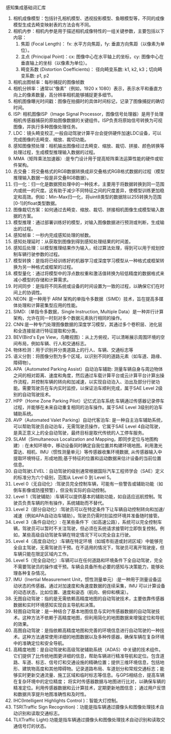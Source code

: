 感知集成基础词汇库
1. 相机成像模型：包括针孔相机模型、透视投影模型、鱼眼模型等，不同的成像模型生成去畸变映射表的方法会有不同。
2. 相机内参：相机内参是用于描述相机成像特性的一组关键参数，主要包括以下内容：
    1.  焦距 (Focal Length)： fx: 水平方向焦距，fy: 垂直方向焦距（以像素为单位）。
    2. 主点 (Principal Point)：cx: 图像中心在水平轴上的坐标，cy: 图像中心在垂直轴上的坐标（以像素为单位）。
    3.  畸变系数 (Distortion Coefficients)： 径向畸变系数: k1, k2, k3；切向畸变系数: p1, p2
3. 相机出图帧率：每秒捕捉的图像帧数
4. 相机分辨率：通常以“像素”（例如，1920 x 1080）表示，表示水平和垂直方向上的像素数量，高分辨率相机能够捕捉更多细节。
5. 相机图像曝光时间戳：图像在拍摄时的具体时间标记，记录了图像捕捉的确切时间。
6. ISP: 相机图像ISP（Image Signal Processor，图像信号处理器）是用于处理相机传感器捕获的原始图像数据的关键组件。ISP负责将原始信号转换为可视图像，并执行多种图像处理任务。
7. LDC：镜头畸变校正,一般自动驾驶计算平台会提供硬件加速LDC设备，可以完成图像的去畸变、缩放、裁切功能。
8. 感知图像预处理：相机输出图像经过去畸变、缩放、裁切、拼接、颜色转换等处理过程，生成模型推理输入数据的过程。
9. MMA（矩阵乘法加速器）:是专门设计用于提高矩阵乘法运算性能的硬件或软件架构。
10. 去交叠：将交叠格式的RGB数据转换成非交叠格式RGB格式数据的过程（模型推理输入数据一般是非交叠RGB数据）。
11. 归一化：归一化是数据预处理中的一种技术，主要用于将数据转换到同一范围内或统一的尺度。这有助于减少不同特征之间的尺度差异，使模型训练更加稳定和高效。例如：Min-Max归一化，将uint8类型的数据除以255转换为范围[0-1]的float类型数据。
12. 图像裁切方案：如何通过去畸变、缩放、裁切、拼接相机图像生成模型输入数据的方案。
13. 模型推理：通过部署训练好的模型，对输入图像数据进行预测或判断，生成输出的过程。
14. 感知帧率：一秒内完成感知处理的帧数。
15. 感知处理延时：从获取到图像到得到感知处理结果的时间差。
16. 感知后处理：以模型推理结果作为输入，经过算法处理，得到可以用于规划控制车辆行驶参数的过程。
17. 模型转换：是指将已经训练好的机器学习或深度学习模型从一种格式或框架转换为另一种格式或框架的过程。
18. 模型量化：通过将模型中的浮点数权重和激活值转换为较低精度的数据格式来减小模型的存储和计算需求。
19. 时间同步：是指将不同系统或设备的时间设置为一致的过程，以确保它们在时间上的协调性。
20. NEON: 是一种用于 ARM 架构的单指令多数据（SIMD）技术，旨在提高多媒体处理和计算密集型应用的性能。
21. SIMD:（单指令多数据，Single Instruction, Multiple Data）是一种并行计算架构，允许在同一时刻对多个数据元素执行相同的操作。
22. CNN:是一种专门处理图像数据的深度学习模型，其通过多个卷积层、池化层和全连接层进行特征提取和分类。
23. BEV(Bird's Eye View，鸟瞰视图）：从上方俯视，可以清晰展示周围环境的空间布局，例如车辆、行人和交通标志。
24. 物体检测：用于识别并分类道路上的行人、车辆、交通标志等
25. 语义分割：将图像分割为多个区域，以识别不同的道路元素（如车道、路缘、障碍物）。
26. APA（Automated Parking Assist）自动泊车辅助:  测量车辆自身与周边物体之间的相对距离、速度和角度，然后通过车载计算平台或云计算平台计算出操作流程，并控制车辆的转向和加减速，以实现自动泊入、泊出及部分行驶功能。需要驾驶员在车内实时监控，以保证泊车顺利完成，属于SAE Level 2级别的自动驾驶技术。
27. HPP（Home Zone Parking Pilot）记忆式泊车系统:车辆通过传感器记录停车过程，并能够在未来自动重复相同的泊车操作。属于SAE Level 3级别的泊车辅助系统。
28. AVP（Automated Valet Parking）自动代客泊车: 是一种自主泊车辅助系统，可以帮助驾驶员自动泊车，无需驾驶员操作，它属于SAE Level 4自动驾驶，是真正意义上的全自动驾驶，最终目标是取代传统的人工停车服务。
29. SLAM（Simultaneous Localization and Mapping，即同步定位与地图构建）: 在未知环境中，移动设备同时确定自我位置并构建环境地图。利用激光雷达、相机、IMU（惯性测量单元）等传感器收集环境数据, 从传感器输入中提取环境特征，形成地图;基于特征的位置和运动数据来估计设备的当前位置信息。
30.  自动驾驶LEVEL：自动驾驶的级别通常根据国际汽车工程师学会（SAE）定义的标准分为六个级别，范围从 Level 0 到 Level 5。
31. Level 0（无自动化）:驾驶员完全控制车辆，可能有一些警告或辅助功能（如倒车影像或防撞预警），但没有实际的自动控制。
32. Level 1（驾驶辅助）:车辆可以提供基本的辅助功能，如自适应巡航控制。驾驶员负责车辆的所有操作，系统辅助而不替代。
33. Level 2（部分自动化）:驾驶员可以在特定条件下让车辆自动控制转向和加速/减速（例如APA自动泊车辅助）。驾驶员仍需时刻监控环境并准备随时接管。
34. Level 3（条件自动化）: 在某些条件下（如高速公路），系统可以完全控制车辆，驾驶员可以暂时不关注驾驶，但必须在系统请求接管时立即恢复控制。例如，某些高级自动驾驶车辆在特定情况下可以完全自主行驶。
35. Level 4（高度自动化）:车辆在特定环境（如城市街道或封闭区域）中能够完全自主驾驶，无需驾驶员干预。在不适用的情况下，驾驶员可离开驾驶座，但车辆只能在限定区域内工作。
36. Level 5（完全自动化）:车辆可以在任何道路和环境条件下全自动驾驶，完全不需要驾驶员的操作或干预。车辆会具备所有必要的感知与决策能力，能够处理各种复杂情况。
37. IMU（Inertial Measurement Unit，惯性测量单元）:是一种用于测量设备运动状态的传感器。通过对加速度和角速度数据的连续采集，IMU 可以计算设备的动态状态，比如位置、速度和姿态（航向、俯仰和横滚）。
38.  无图自动驾驶：指的是无需依赖高精度地图的自动驾驶技术，主要依靠传感器数据和实时环境感知实现自主导航和决策。
39. 轻图自动驾驶：是一种结合了基本地图信息与实时传感器数据的自动驾驶技术。这种方法不依赖于高精度地图，但利用简化的地图数据来增强定位和导航的效果。
40.  高图自动驾驶：是指依赖高精度地图和完善的环境信息进行自动驾驶的一种技术。这种方法通常使用详细的地图数据以及多种传感器，确保车辆在复杂环境中的准确定位和安全导航。
41.  高精度地图：是自动驾驶和高级驾驶辅助系统（ADAS）中关键的技术组件。它们提供了比传统地图更详细的信息，帮助车辆进行精准导航和定位。包含道路、车道、标志、信号灯和交通设施的精确位置；提供三维环境信息，包括地形、建筑物高度和其他障碍物。记录道路布局、车道划分和常规交通标志；能够实时更新交通流量、施工区域和临时标志等信息。与GPS相结合，提高车辆在复杂环境中的定位精度； 将实时传感器数据与地图进行比对，以确保车辆的精准定位。利用传感器数据和云计算技术，定期更新地图信息； 通过用户反馈和数据共享提升地图准确性和及时性。
42. IHC(Intelligent Highlights Control )：智能大灯控制。
43. TSR(Traffic Sign Recognition)：功能是指车辆通过摄像头和图像处理技术自动识别和读取交通标志。
44. TLI(Traffic  Light):功能是指车辆通过摄像头和图像处理技术自动识别和读取交通信号灯的状态。




